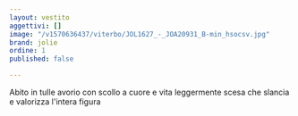 ```yaml
---
layout: vestito
aggettivi: []
image: "/v1570636437/viterbo/JOL1627_-_JOA20931_B-min_hsocsv.jpg"
brand: jolie
ordine: 1
published: false

---
```

Abito in tulle avorio con scollo a cuore e vita leggermente scesa che slancia e valorizza l'intera figura